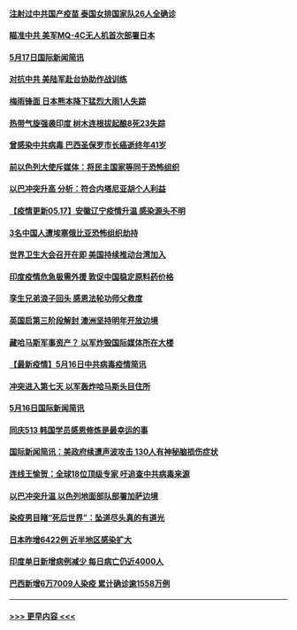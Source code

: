 #### [注射过中共国产疫苗 泰国女排国家队26人全确诊](../pages/prog202/a103121390.md?t=05172152) 
#### [瞄准中共 美军MQ-4C无人机首次部署日本](../pages/prog202/a103121377.md?t=05172152) 
#### [5月17日国际新闻简讯](../pages/prog202/a103121355.md?t=05172152) 
#### [对抗中共 美陆军赴台协助作战训练](../pages/prog202/a103121292.md?t=05172152) 
#### [梅雨锋面 日本熊本降下猛烈大雨1人失踪](../pages/prog202/a103121277.md?t=05172152) 
#### [热带气旋强袭印度 树木连根拔起酿8死23失踪](../pages/prog202/a103121241.md?t=05172152) 
#### [曾感染中共病毒 巴西圣保罗市长癌逝终年41岁](../pages/prog202/a103121172.md?t=05172152) 
#### [前以色列大使斥媒体：将民主国家等同于恐怖组织](../pages/prog202/a103121201.md?t=05172152) 
#### [以巴冲突升高 分析：符合内塔尼亚胡个人利益](../pages/prog202/a103121159.md?t=05172152) 
#### [【疫情更新05.17】安徽辽宁疫情升温 感染源头不明](../pages/prog202/a103114528.md?t=05172152) 
#### [3名中国人遭埃塞俄比亚恐怖组织劫持](../pages/prog202/a103121105.md?t=05172152) 
#### [世界卫生大会召开在即 美国持续推动台湾加入](../pages/prog202/a103121078.md?t=05172152) 
#### [印度疫情危急极需外援 敦促中国稳定原料药价格](../pages/prog202/a103121075.md?t=05172152) 
#### [孪生兄弟浪子回头 感恩法轮功师父救度](../pages/prog202/a103121070.md?t=05172152) 
#### [英国启第三阶段解封 澳洲坚持明年开放边境](../pages/prog202/a103121055.md?t=05172152) 
#### [藏哈马斯军事资产？ 以军炸毁国际媒体所在大楼](../pages/prog202/a103120998.md?t=05172152) 
#### [【最新疫情】5月16日中共病毒疫情简讯](../pages/prog202/a103120996.md?t=05172152) 
#### [冲突进入第七天 以军轰炸哈马斯头目住所](../pages/prog202/a103121000.md?t=05172152) 
#### [5月16日国际新闻简讯](../pages/prog202/a103120985.md?t=05172152) 
#### [同庆513 韩国学员感恩修炼是最幸运的事](../pages/prog202/a103120948.md?t=05172152) 
#### [国际新闻简讯：美政府续遭声波攻击 130人有神秘脑损伤症状](../pages/prog202/a103119624.md?t=05172152) 
#### [连线王愉贺：全球18位顶级专家 吁追查中共病毒来源](../pages/prog202/a103119810.md?t=05172152) 
#### [以巴冲突升温 以色列地面部队部署加萨边境](../pages/prog202/a103119615.md?t=05172152) 
#### [染疫男目睹“死后世界”：坠道尽头真的有道光](../pages/prog202/a103120870.md?t=05172152) 
#### [日本昨增6422例 近半地区感染扩大](../pages/prog202/a103120806.md?t=05172152) 
#### [印度单日新增病例减少 每日病亡仍近4000人](../pages/prog202/a103120532.md?t=05172152) 
#### [巴西新增6万7009人染疫 累计确诊逾1558万例](../pages/prog202/a103120520.md?t=05172152) 

----
#### [ >>> 更早内容 <<< ](../indexes/prog202-earlier.md)
